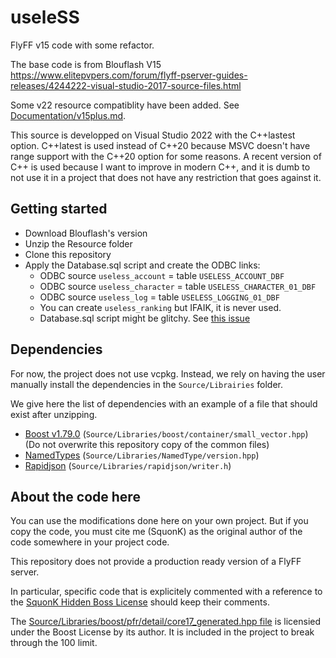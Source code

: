 # useleSS

FlyFF v15 code with some refactor.

The base code is from Blouflash V15
https://www.elitepvpers.com/forum/flyff-pserver-guides-releases/4244222-visual-studio-2017-source-files.html 

Some v22 resource compatiblity have been added. See [Documentation/v15plus.md](Documentation/v15plus.md).

This source is developped on Visual Studio 2022 with the C++lastest option.
C++latest is used instead of C++20 because MSVC doesn't have range support
with the C++20 option for some reasons. A recent version of C++ is used because I want to improve in modern
C++, and it is dumb to not use it in a project that does not have any restriction that goes against it.


## Getting started

- Download Blouflash's version
- Unzip the Resource folder
- Clone this repository
- Apply the Database.sql script and create the ODBC links:
    - ODBC source `useless_account` = table `USELESS_ACCOUNT_DBF`
    - ODBC source `useless_character` = table `USELESS_CHARACTER_01_DBF`
    - ODBC source `useless_log` = table `USELESS_LOGGING_01_DBF`
    - You can create `useless_ranking` but IFAIK, it is never used.
    - Database.sql script might be glitchy. See [this issue](https://github.com/SPSquonK/useleSS/issues/39)

## Dependencies

For now, the project does not use vcpkg. Instead, we rely on having the user
manually install the dependencies in the `Source/Librairies` folder.

We give here the list of dependencies with an example of a file that should exist after unzipping.


- [Boost v1.79.0](https://www.boost.org/) (`Source/Libraries/boost/container/small_vector.hpp`) (Do not overwrite this repository copy of the common files)
- [NamedTypes](https://github.com/joboccara/NamedType/tree/020be1e934f8916a02302f4e490c461671baaccc) (`Source/Libraries/NamedType/version.hpp`)
- [Rapidjson](https://github.com/Tencent/rapidjson/releases/tag/v1.1.0) (`Source/Libraries/rapidjson/writer.h`)


## About the code here

You can use the modifications done here on your own project. But if you copy
the code, you must cite me (SquonK) as the original author of the code somewhere
in your project code.

This repository does not provide a production ready version of a FlyFF server.

In particular, specific code that is explicitely commented with a reference to
the
[SquonK Hidden Boss License](http://squonk.fr/SquonK-Hidden-Boss-License.txt)
should keep their comments.



The [Source/Libraries/boost/pfr/detail/core17_generated.hpp file](Source/Libraries/boost/pfr/detail/core17_generated.hpp) is licensied under the Boost License by its author. It is included in the project to break through the 100 limit.
